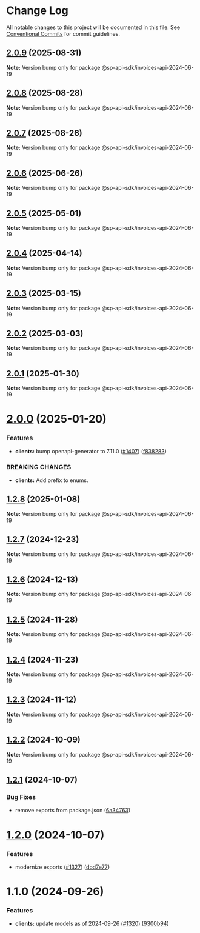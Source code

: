 # Change Log

All notable changes to this project will be documented in this file.
See [Conventional Commits](https://conventionalcommits.org) for commit guidelines.

## [2.0.9](https://github.com/bizon/selling-partner-api-sdk/compare/@sp-api-sdk/invoices-api-2024-06-19@2.0.8...@sp-api-sdk/invoices-api-2024-06-19@2.0.9) (2025-08-31)

**Note:** Version bump only for package @sp-api-sdk/invoices-api-2024-06-19

## [2.0.8](https://github.com/bizon/selling-partner-api-sdk/compare/@sp-api-sdk/invoices-api-2024-06-19@2.0.7...@sp-api-sdk/invoices-api-2024-06-19@2.0.8) (2025-08-28)

**Note:** Version bump only for package @sp-api-sdk/invoices-api-2024-06-19

## [2.0.7](https://github.com/bizon/selling-partner-api-sdk/compare/@sp-api-sdk/invoices-api-2024-06-19@2.0.6...@sp-api-sdk/invoices-api-2024-06-19@2.0.7) (2025-08-26)

**Note:** Version bump only for package @sp-api-sdk/invoices-api-2024-06-19

## [2.0.6](https://github.com/bizon/selling-partner-api-sdk/compare/@sp-api-sdk/invoices-api-2024-06-19@2.0.5...@sp-api-sdk/invoices-api-2024-06-19@2.0.6) (2025-06-26)

**Note:** Version bump only for package @sp-api-sdk/invoices-api-2024-06-19

## [2.0.5](https://github.com/bizon/selling-partner-api-sdk/compare/@sp-api-sdk/invoices-api-2024-06-19@2.0.4...@sp-api-sdk/invoices-api-2024-06-19@2.0.5) (2025-05-01)

**Note:** Version bump only for package @sp-api-sdk/invoices-api-2024-06-19

## [2.0.4](https://github.com/bizon/selling-partner-api-sdk/compare/@sp-api-sdk/invoices-api-2024-06-19@2.0.3...@sp-api-sdk/invoices-api-2024-06-19@2.0.4) (2025-04-14)

**Note:** Version bump only for package @sp-api-sdk/invoices-api-2024-06-19

## [2.0.3](https://github.com/bizon/selling-partner-api-sdk/compare/@sp-api-sdk/invoices-api-2024-06-19@2.0.2...@sp-api-sdk/invoices-api-2024-06-19@2.0.3) (2025-03-15)

**Note:** Version bump only for package @sp-api-sdk/invoices-api-2024-06-19

## [2.0.2](https://github.com/bizon/selling-partner-api-sdk/compare/@sp-api-sdk/invoices-api-2024-06-19@2.0.1...@sp-api-sdk/invoices-api-2024-06-19@2.0.2) (2025-03-03)

**Note:** Version bump only for package @sp-api-sdk/invoices-api-2024-06-19

## [2.0.1](https://github.com/bizon/selling-partner-api-sdk/compare/@sp-api-sdk/invoices-api-2024-06-19@2.0.0...@sp-api-sdk/invoices-api-2024-06-19@2.0.1) (2025-01-30)

**Note:** Version bump only for package @sp-api-sdk/invoices-api-2024-06-19

# [2.0.0](https://github.com/bizon/selling-partner-api-sdk/compare/@sp-api-sdk/invoices-api-2024-06-19@1.2.8...@sp-api-sdk/invoices-api-2024-06-19@2.0.0) (2025-01-20)

### Features

* **clients:** bump openapi-generator to 7.11.0 ([#1407](https://github.com/bizon/selling-partner-api-sdk/issues/1407)) ([f838283](https://github.com/bizon/selling-partner-api-sdk/commit/f838283172bb7acc895cdecadeddbe9879c07ba6))

### BREAKING CHANGES

* **clients:** Add prefix to enums.

## [1.2.8](https://github.com/bizon/selling-partner-api-sdk/compare/@sp-api-sdk/invoices-api-2024-06-19@1.2.7...@sp-api-sdk/invoices-api-2024-06-19@1.2.8) (2025-01-08)

**Note:** Version bump only for package @sp-api-sdk/invoices-api-2024-06-19

## [1.2.7](https://github.com/bizon/selling-partner-api-sdk/compare/@sp-api-sdk/invoices-api-2024-06-19@1.2.6...@sp-api-sdk/invoices-api-2024-06-19@1.2.7) (2024-12-23)

**Note:** Version bump only for package @sp-api-sdk/invoices-api-2024-06-19

## [1.2.6](https://github.com/bizon/selling-partner-api-sdk/compare/@sp-api-sdk/invoices-api-2024-06-19@1.2.5...@sp-api-sdk/invoices-api-2024-06-19@1.2.6) (2024-12-13)

**Note:** Version bump only for package @sp-api-sdk/invoices-api-2024-06-19

## [1.2.5](https://github.com/bizon/selling-partner-api-sdk/compare/@sp-api-sdk/invoices-api-2024-06-19@1.2.4...@sp-api-sdk/invoices-api-2024-06-19@1.2.5) (2024-11-28)

**Note:** Version bump only for package @sp-api-sdk/invoices-api-2024-06-19

## [1.2.4](https://github.com/bizon/selling-partner-api-sdk/compare/@sp-api-sdk/invoices-api-2024-06-19@1.2.3...@sp-api-sdk/invoices-api-2024-06-19@1.2.4) (2024-11-23)

**Note:** Version bump only for package @sp-api-sdk/invoices-api-2024-06-19

## [1.2.3](https://github.com/bizon/selling-partner-api-sdk/compare/@sp-api-sdk/invoices-api-2024-06-19@1.2.2...@sp-api-sdk/invoices-api-2024-06-19@1.2.3) (2024-11-12)

**Note:** Version bump only for package @sp-api-sdk/invoices-api-2024-06-19

## [1.2.2](https://github.com/bizon/selling-partner-api-sdk/compare/@sp-api-sdk/invoices-api-2024-06-19@1.2.1...@sp-api-sdk/invoices-api-2024-06-19@1.2.2) (2024-10-09)

**Note:** Version bump only for package @sp-api-sdk/invoices-api-2024-06-19

## [1.2.1](https://github.com/bizon/selling-partner-api-sdk/compare/@sp-api-sdk/invoices-api-2024-06-19@1.2.0...@sp-api-sdk/invoices-api-2024-06-19@1.2.1) (2024-10-07)

### Bug Fixes

* remove exports from package.json ([6a34763](https://github.com/bizon/selling-partner-api-sdk/commit/6a347634f8089f511a393ad481a93796431e8947))

# [1.2.0](https://github.com/bizon/selling-partner-api-sdk/compare/@sp-api-sdk/invoices-api-2024-06-19@1.1.0...@sp-api-sdk/invoices-api-2024-06-19@1.2.0) (2024-10-07)

### Features

* modernize exports ([#1327](https://github.com/bizon/selling-partner-api-sdk/issues/1327)) ([dbd7e77](https://github.com/bizon/selling-partner-api-sdk/commit/dbd7e77ebe5d64131a46671df332fdf66f8b0e0c))

# 1.1.0 (2024-09-26)

### Features

* **clients:** update models as of 2024-09-26 ([#1320](https://github.com/bizon/selling-partner-api-sdk/issues/1320)) ([9300b94](https://github.com/bizon/selling-partner-api-sdk/commit/9300b94c17df12d40a99b754d69408b52bfd7e58))
